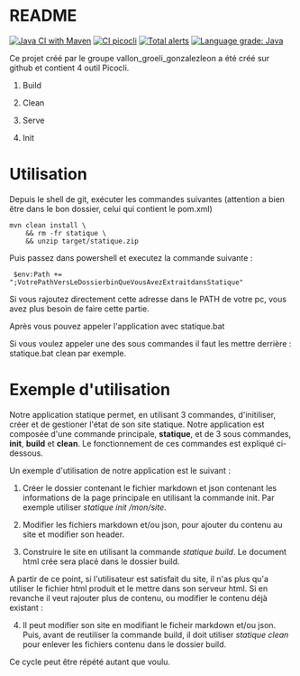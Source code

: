 # README

[![Java CI with Maven](https://github.com/gen-classroom/projet-vallon_groeli_gonzalezleon/actions/workflows/maven.yml/badge.svg)](https://github.com/gen-classroom/projet-vallon_groeli_gonzalezleon/actions/workflows/maven.yml) [![CI picocli](https://github.com/gen-classroom/projet-vallon_groeli_gonzalezleon/actions/workflows/commandLineTests.yml/badge.svg)](https://github.com/gen-classroom/projet-vallon_groeli_gonzalezleon/actions/workflows/commandLineTests.yml) [![Total alerts](https://img.shields.io/lgtm/alerts/g/gen-classroom/projet-vallon_groeli_gonzalezleon.svg?logo=lgtm&logoWidth=18)](https://lgtm.com/projects/g/gen-classroom/projet-vallon_groeli_gonzalezleon/alerts/) [![Language grade: Java](https://img.shields.io/lgtm/grade/java/g/gen-classroom/projet-vallon_groeli_gonzalezleon.svg?logo=lgtm&logoWidth=18)](https://lgtm.com/projects/g/gen-classroom/projet-vallon_groeli_gonzalezleon/context:java)

Ce projet créé par le groupe vallon_groeli_gonzalezleon a été créé sur github et contient 4 outil Picocli.

1. Build

2. Clean

3. Serve 

4. Init


# Utilisation
Depuis le shell de git, exécuter les commandes suivantes (attention a bien être dans le bon dossier, celui qui contient le pom.xml)
```
mvn clean install \
    && rm -fr statique \
    && unzip target/statique.zip
```
Puis passez dans powershell et executez la commande suivante : 
```
 $env:Path += ";VotrePathVersLeDossierbinQueVousAvezExtraitdansStatique"
 ```
 Si vous rajoutez directement cette adresse dans le PATH de votre pc, vous avez plus besoin de faire cette partie.

Après vous pouvez appeler l'application avec statique.bat

Si vous voulez appeler une des sous commandes il faut les mettre derrière : statique.bat clean par exemple.

# Exemple d'utilisation

Notre application statique permet, en utilisant 3 commandes, d'initiliser, créer et de gestioner l'état de son site statique. Notre application est composée d'une commande principale, **statique**, et de 3 sous commandes, **init**, **build** et **clean**. Le fonctionnement de ces commandes est expliqué ci-dessous.

Un exemple d'utilisation de notre application est le suivant : 

1. Créer le dossier contenant le fichier markdown et json contenant les informations de la page principale en utilisant la commande init. Par exemple utiliser *statique init /mon/site*.

2. Modifier les fichiers markdown et/ou json, pour ajouter du contenu au site et modifier son header.
3. Construire le site en utilisant la commande *statique build*. Le document html crée sera placé dans le dossier build.

A partir de ce point, si l'utilisateur est satisfait du site, il n'as plus qu'a utiliser le fichier html produit et le mettre dans son serveur html. Si en revanche il veut rajouter plus de contenu, ou modifier le contenu déjà existant : 

4. Il peut modifier son site en modifiant le ficheir markdown et/ou json. Puis, avant de reutiliser la commande build, il doit utiliser *statique clean* pour enlever les fichiers contenu dans le dossier build.

Ce cycle peut être répété autant que voulu.
